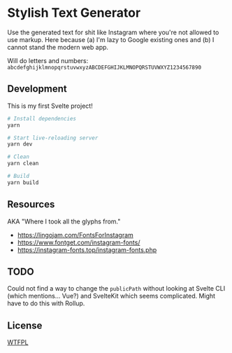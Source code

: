 # Stylish Text Generator

Use the generated text for shit like Instagram where you're not allowed to use markup. Here because (a) I'm lazy to Google existing ones and (b) I cannot stand the modern web app.

Will do letters and numbers: `abcdefghijklmnopqrstuvwxyzABCDEFGHIJKLMNOPQRSTUVWXYZ1234567890`

## Development

This is my first Svelte project!

```bash
# Install dependencies
yarn

# Start live-reloading server
yarn dev

# Clean
yarn clean

# Build
yarn build
```

## Resources

AKA "Where I took all the glyphs from."

* https://lingojam.com/FontsForInstagram
* https://www.fontget.com/instagram-fonts/
* https://instagram-fonts.top/instagram-fonts.php

## TODO

Could not find a way to change the `publicPath` without looking at Svelte CLI (which mentions... Vue?) and SvelteKit which seems complicated. Might have to do this with Rollup.

## License

[WTFPL](http://www.wtfpl.net/)

